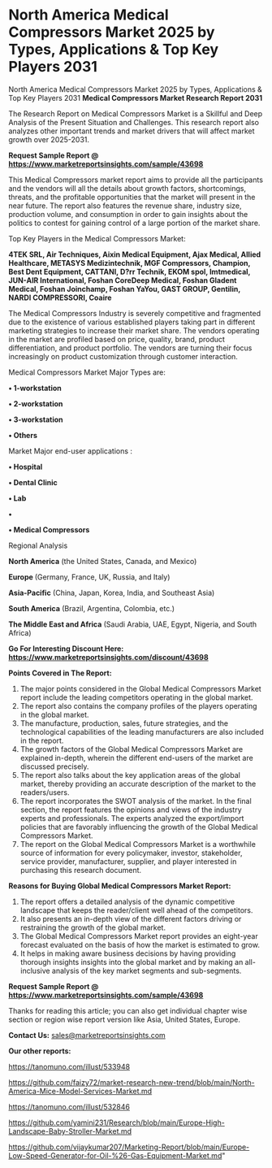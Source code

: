 # North America Medical Compressors Market 2025 by Types, Applications & Top Key Players 2031
North America Medical Compressors Market 2025 by Types, Applications & Top Key Players 2031
<strong>Medical Compressors Market Research Report 2031</strong>

The Research Report on Medical Compressors Market is a Skillful and Deep Analysis of the Present Situation and Challenges. This research report also analyzes other important trends and market drivers that will affect market growth over 2025-2031.

<strong>Request Sample Report @ <a href=https://www.marketreportsinsights.com/sample/43698>https://www.marketreportsinsights.com/sample/43698</a></strong>

This Medical Compressors market report aims to provide all the participants and the vendors will all the details about growth factors, shortcomings, threats, and the profitable opportunities that the market will present in the near future. The report also features the revenue share, industry size, production volume, and consumption in order to gain insights about the politics to contest for gaining control of a large portion of the market share.

Top Key Players in the Medical Compressors Market:

<strong>4TEK SRL, Air Techniques, Aixin Medical Equipment, Ajax Medical, Allied Healthcare, METASYS Medizintechnik, MGF Compressors, Champion, Best Dent Equipment, CATTANI, D?rr Technik, EKOM spol, Imtmedical, JUN-AIR International, Foshan CoreDeep Medical, Foshan Gladent Medical, Foshan Joinchamp, Foshan YaYou, GAST GROUP, Gentilin, NARDI COMPRESSORI, Coaire</strong>

The Medical Compressors Industry is severely competitive and fragmented due to the existence of various established players taking part in different marketing strategies to increase their market share. The vendors operating in the market are profiled based on price, quality, brand, product differentiation, and product portfolio. The vendors are turning their focus increasingly on product customization through customer interaction.

Medical Compressors Market Major Types are:

<strong>•  1-workstation

•  2-workstation

•  3-workstation

•  Others</strong>

Market Major end-user applications :

<strong>•  Hospital

•  Dental Clinic

•  Lab

•  

•  Medical Compressors</strong>

Regional Analysis

</u><strong><b>North America</b></strong> (the United States, Canada, and Mexico)

<strong><b>Europe </b></strong>(Germany, France, UK, Russia, and Italy)

<strong><b>Asia-Pacific</b></strong> (China, Japan, Korea, India, and Southeast Asia)

<strong><b>South America</b></strong> (Brazil, Argentina, Colombia, etc.)

<strong><b>The Middle East and Africa</b></strong> (Saudi Arabia, UAE, Egypt, Nigeria, and South Africa)

<strong>Go For Interesting Discount Here: <a href=https://www.marketreportsinsights.com/discount/43698>https://www.marketreportsinsights.com/discount/43698</a></strong>

<strong>Points Covered in The Report:</strong>
<ol>
  <li>The major points considered in the Global Medical Compressors Market report include the leading competitors operating in the global market.</li>
  <li>The report also contains the company profiles of the players operating in the global market.</li>
  <li>The manufacture, production, sales, future strategies, and the technological capabilities of the leading manufacturers are also included in the report.</li>
  <li>The growth factors of the Global Medical Compressors Market are explained in-depth, wherein the different end-users of the market are discussed precisely.</li>
  <li>The report also talks about the key application areas of the global market, thereby providing an accurate description of the market to the readers/users.</li>
  <li>The report incorporates the SWOT analysis of the market. In the final section, the report features the opinions and views of the industry experts and professionals. The experts analyzed the export/import policies that are favorably influencing the growth of the Global Medical Compressors Market.</li>
  <li>The report on the Global Medical Compressors Market is a worthwhile source of information for every policymaker, investor, stakeholder, service provider, manufacturer, supplier, and player interested in purchasing this research document.</li>
</ol>
<strong>Reasons for Buying Global Medical Compressors Market Report:</strong>

<ol>
  <li>The report offers a detailed analysis of the dynamic competitive landscape that keeps the reader/client well ahead of the competitors.</li>
  <li>It also presents an in-depth view of the different factors driving or restraining the growth of the global market.</li>
  <li>The Global Medical Compressors Market report provides an eight-year forecast evaluated on the basis of how the market is estimated to grow.</li>
  <li>It helps in making aware business decisions by having providing thorough insights insights into the global market and by making an all-inclusive analysis of the key market segments and sub-segments.</li>
</ol>
<strong>Request Sample Report @ <a href=https://www.marketreportsinsights.com/sample/43698>https://www.marketreportsinsights.com/sample/43698</a></strong>


Thanks for reading this article; you can also get individual chapter wise section or region wise report version like Asia, United States, Europe.

<strong>Contact Us:</strong>
sales@marketreportsinsights.com

<strong>Our other reports:</strong>

<a href=https://tanomuno.com/illust/533948>https://tanomuno.com/illust/533948</a>

<a href=https://github.com/faizy72/market-research-new-trend/blob/main/North-America-Mice-Model-Services-Market.md>https://github.com/faizy72/market-research-new-trend/blob/main/North-America-Mice-Model-Services-Market.md</a>

<a href=https://tanomuno.com/illust/532846>https://tanomuno.com/illust/532846</a>

<a href=https://github.com/yamini231/Research/blob/main/Europe-High-Landscape-Baby-Stroller-Market.md>https://github.com/yamini231/Research/blob/main/Europe-High-Landscape-Baby-Stroller-Market.md</a>

<a href=https://github.com/vijaykumar207/Marketing-Report/blob/main/Europe-Low-Speed-Generator-for-Oil-%26-Gas-Equipment-Market.md>https://github.com/vijaykumar207/Marketing-Report/blob/main/Europe-Low-Speed-Generator-for-Oil-%26-Gas-Equipment-Market.md</a>"

